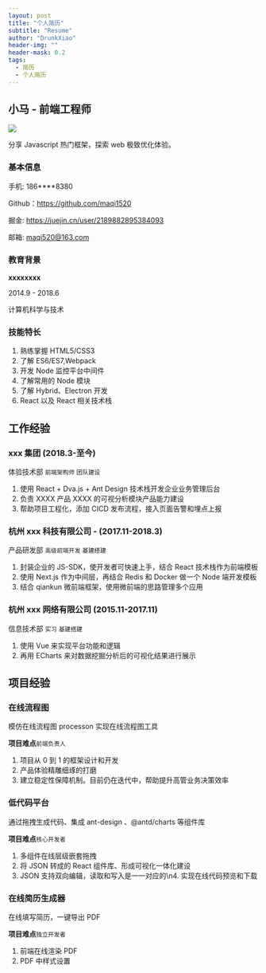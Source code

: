 ```yaml
---
layout: post
title: "个人简历"
subtitle: "Resume"
author: "DrunkXiao"
header-img: ""
header-mask: 0.2
tags:
  - 简历
  - 个人简历
---
```



## 小马 - 前端工程师

![](https://p6-passport.byteacctimg.com/img/user-avatar/585e1491713363bc8f67d06c485e8260~300x300.image)

分享 Javascript 热门框架，探索 web 极致优化体验。

### 基本信息

手机: 186\*\*\*\*8380

Github：https://github.com/maqi1520

掘金: https://juejin.cn/user/2189882895384093

邮箱: maqi520@163.com

### 教育背景

**xxxxxxxx**

2014.9 - 2018.6

计算机科学与技术

### 技能特长

1. 熟练掌握 HTML5/CSS3
1. 了解 ES6/ES7,Webpack
1. 开发 Node 监控平台中间件
1. 了解常用的 Node 模块
1. 了解 Hybrid、Electron 开发
1. React 以及 React 相关技术栈


## 工作经验

### xxx 集团 (2018.3-至今)

体验技术部 `前端架构师` `团队建设`

1. 使用 React + Dva.js + Ant Design 技术栈开发企业业务管理后台
2. 负责 XXXX 产品 XXXX 的可视分析模块产品能力建设
3. 帮助项目工程化，添加 CICD 发布流程，接入页面告警和埋点上报

### 杭州 xxx 科技有限公司 - (2017.11-2018.3)

产品研发部 `高级前端开发` `基建搭建`

1. 封装企业的 JS-SDK，使开发者可快速上手，结合 React 技术栈作为前端模板
2. 使用 Next.js 作为中间层，再结合 Redis 和 Docker 做一个 Node 端开发模板
3. 结合 qiankun 微前端框架，使用微前端的思路管理多个应用

### 杭州 xxx 网络有限公司 (2015.11-2017.11)

信息技术部 `实习` `基建搭建`

1. 使用 Vue 来实现平台功能和逻辑
2. 再用 ECharts 来对数据挖掘分析后的可视化结果进行展示

## 项目经验

### 在线流程图

模仿在线流程图 processon 实现在线流程图工具

**项目难点**`前端负责人`

1. 项目从 0 到 1 的框架设计和开发
2. 产品体验精雕细琢的打磨
3. 建立稳定性保障机制。目前仍在迭代中，帮助提升高管业务决策效率

### 低代码平台

通过拖拽生成代码、集成 ant-design 、@antd/charts 等组件库

**项目难点**`核心开发者`

1. 多组件在线层级嵌套拖拽
2. 将 JSON 转成的 React 组件库、形成可视化一体化建设
3. JSON 支持双向编辑，读取和写入是一一对应的\n4. 实现在线代码预览和下载

### 在线简历生成器

在线填写简历，一键导出 PDF

**项目难点**`独立开发者`

1. 前端在线渲染 PDF
2. PDF 中样式设置
